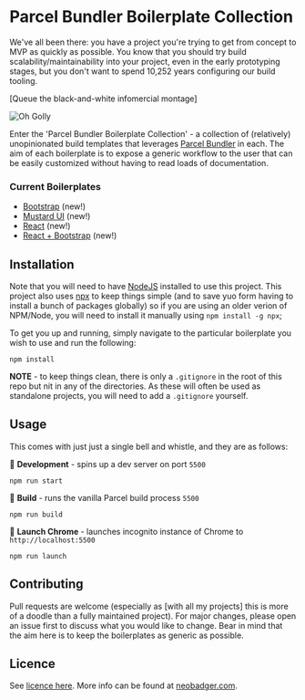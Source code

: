# Parcel Bundler Boilerplate Collection

We've all been there: you have a project you're trying to get from concept to MVP as quickly as possible. You know that you should try build scalability/maintainability into your project, even in the early prototyping stages, but you don't want to spend 10,252 years configuring our build tooling.

[Queue the black-and-white infomercial montage]

![Oh Golly](https://i.pinimg.com/originals/ac/ca/d7/accad733e9db914aaee65cb29fe9761f.gif)

Enter the 'Parcel Bundler Boilerplate Collection' - a collection of (relatively) unopinionated build templates that leverages [Parcel Bundler](https://github.com/parcel-bundler/parcel) in each. The aim of each boilerplate is to expose a generic workflow to the user that can be easily customized without having to read loads of documentation.

### Current Boilerplates

- [Bootstrap](/bootstrap-parcel) (new!)
- [Mustard UI](/mustard-ui-parcel) (new!)
- [React](/react-parcel) (new!)
- [React + Bootstrap](/react-bootstrap-parcel) (new!)

## Installation

Note that you will need to have [NodeJS](https://nodejs.org/) installed to use this project. This project also uses [npx](https://www.npmjs.com/package/npx) to keep things simple (and to save yuo form having to install a bunch of packages globally) so if you are using an older verion of NPM/Node, you will need to install it manually using `npm install -g npx`;

To get you up and running, simply navigate to the particular boilerplate you wish to use and run the following:

```
npm install
```

<b>NOTE</b> - to keep things clean, there is only a `.gitignore` in the root of this repo but nit in any of the directories. As these will often be used as standalone projects, you will need to add a `.gitignore` yourself.

## Usage

This comes with just just a single bell and whistle, and they are as follows:

📐 <b>Development</b> - spins up a dev server on port `5500`

```
npm run start
```

🚧 <b>Build</b> - runs the vanilla Parcel build process `5500`

```
npm run build
```

🚀 <b>Launch Chrome</b> - launches incognito instance of Chrome to `http://localhost:5500`

```
npm run launch
```

## Contributing

Pull requests are welcome (especially as [with all my projects] this is more of a doodle than a fully maintained project). For major changes, please open an issue first to discuss what you would like to change. Bear in mind that the aim here is to keep the boilerplates as generic as possible.

## Licence

See [licence here](/LICENSE). More info can be found at [neobadger.com](https://neobadger.com).
